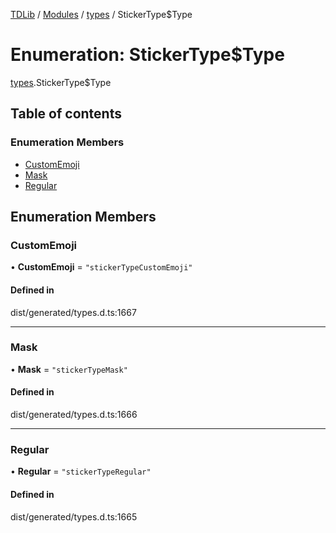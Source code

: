 [TDLib](../README.md) / [Modules](../modules.md) / [types](../modules/types.md) / StickerType$Type

# Enumeration: StickerType$Type

[types](../modules/types.md).StickerType$Type

## Table of contents

### Enumeration Members

- [CustomEmoji](types.StickerType_Type.md#customemoji)
- [Mask](types.StickerType_Type.md#mask)
- [Regular](types.StickerType_Type.md#regular)

## Enumeration Members

### CustomEmoji

• **CustomEmoji** = ``"stickerTypeCustomEmoji"``

#### Defined in

dist/generated/types.d.ts:1667

___

### Mask

• **Mask** = ``"stickerTypeMask"``

#### Defined in

dist/generated/types.d.ts:1666

___

### Regular

• **Regular** = ``"stickerTypeRegular"``

#### Defined in

dist/generated/types.d.ts:1665
